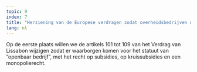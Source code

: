 ```yaml
---
topic: 9
index: 7
title: "Herziening van de Europese verdragen zodat overheidsbedrijven niet langer onderworpen blijven aan de regels voor de concurrentie, maar het statuut krijgen van openbare dienst. "
lang: nl
---
```

Op de eerste plaats willen we de artikels 101 tot 109 van het Verdrag van
Lissabon wijzigen zodat er waarborgen komen voor het statuut van “openbaar
bedrijf”, met het recht op subsidies, op kruissubsidies en een monopolierecht.
